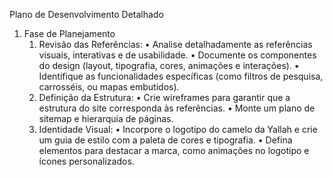 Plano de Desenvolvimento Detalhado

1. Fase de Planejamento
	1.	Revisão das Referências:
	•	Analise detalhadamente as referências visuais, interativas e de usabilidade.
	•	Documente os componentes do design (layout, tipografia, cores, animações e interações).
	•	Identifique as funcionalidades específicas (como filtros de pesquisa, carrosséis, ou mapas embutidos).
	2.	Definição da Estrutura:
	•	Crie wireframes para garantir que a estrutura do site corresponda às referências.
	•	Monte um plano de sitemap e hierarquia de páginas.
	3.	Identidade Visual:
	•	Incorpore o logotipo do camelo da Yallah e crie um guia de estilo com a paleta de cores e tipografia.
	•	Defina elementos para destacar a marca, como animações no logotipo e ícones personalizados.